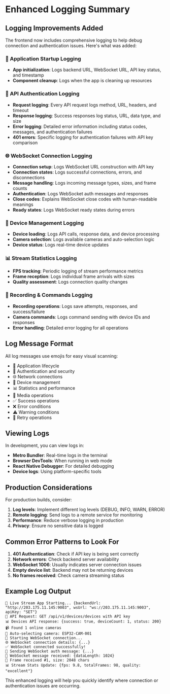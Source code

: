 # Enhanced Logging Summary

## Logging Improvements Added

The frontend now includes comprehensive logging to help debug connection and authentication issues. Here's what was added:

### 🚀 Application Startup Logging
- **App initialization**: Logs backend URL, WebSocket URL, API key status, and timestamp
- **Component cleanup**: Logs when the app is cleaning up resources

### 🔐 API Authentication Logging
- **Request logging**: Every API request logs method, URL, headers, and timeout
- **Response logging**: Success responses log status, URL, data type, and size
- **Error logging**: Detailed error information including status codes, messages, and authentication failures
- **401 errors**: Specific logging for authentication failures with API key comparison

### 🌐 WebSocket Connection Logging
- **Connection setup**: Logs WebSocket URL construction with API key
- **Connection states**: Logs successful connections, errors, and disconnections
- **Message handling**: Logs incoming message types, sizes, and frame counts
- **Authentication**: Logs WebSocket auth messages and responses
- **Close codes**: Explains WebSocket close codes with human-readable meanings
- **Ready states**: Logs WebSocket ready states during errors

### 📱 Device Management Logging
- **Device loading**: Logs API calls, response data, and device processing
- **Camera selection**: Logs available cameras and auto-selection logic
- **Device status**: Logs real-time device updates

### 📊 Stream Statistics Logging
- **FPS tracking**: Periodic logging of stream performance metrics
- **Frame reception**: Logs individual frame arrivals with sizes
- **Quality assessment**: Logs connection quality changes

### 🎥 Recording & Commands Logging
- **Recording operations**: Logs save attempts, responses, and success/failure
- **Camera commands**: Logs command sending with device IDs and responses
- **Error handling**: Detailed error logging for all operations

## Log Message Format

All log messages use emojis for easy visual scanning:
- 🚀 Application lifecycle
- 🔐 Authentication and security
- 🌐 Network connections
- 📱 Device management
- 📊 Statistics and performance
- 🎥 Media operations
- ✅ Success operations
- ❌ Error conditions
- ⚠️ Warning conditions
- 🔄 Retry operations

## Viewing Logs

In development, you can view logs in:
- **Metro Bundler**: Real-time logs in the terminal
- **Browser DevTools**: When running in web mode
- **React Native Debugger**: For detailed debugging
- **Device logs**: Using platform-specific tools

## Production Considerations

For production builds, consider:
1. **Log levels**: Implement different log levels (DEBUG, INFO, WARN, ERROR)
2. **Remote logging**: Send logs to a remote service for monitoring
3. **Performance**: Reduce verbose logging in production
4. **Privacy**: Ensure no sensitive data is logged

## Common Error Patterns to Look For

1. **401 Authentication**: Check if API key is being sent correctly
2. **Network errors**: Check backend server availability
3. **WebSocket 1006**: Usually indicates server connection issues
4. **Empty device list**: Backend may not be returning devices
5. **No frames received**: Check camera streaming status

## Example Log Output

```
🚀 Live Stream App Starting... {backendUrl: "http://203.175.11.145:9003", wsUrl: "ws://203.175.11.145:9003", apiKey: "SET"}
🔐 API Request: GET /api/v1/devices/devices with API key
📊 Devices API response: {success: true, deviceCount: 1, status: 200}
📹 Found 1 online cameras
🎯 Auto-selecting camera: ESP32-CAM-001
🔌 Starting WebSocket connection...
🌐 WebSocket connection details: {...}
✅ WebSocket connected successfully!
🔐 Sending WebSocket auth message: {...}
📨 WebSocket message received: {dataLength: 1024}
🎥 Frame received #1, size: 2048 chars
📊 Stream Stats Update: {fps: 9.8, totalFrames: 98, quality: "excellent"}
```

This enhanced logging will help you quickly identify where connection or authentication issues are occurring.
